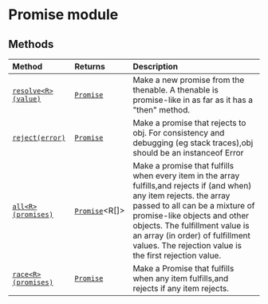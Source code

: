 # Promise module













## Methods

| Method	   |  Returns	| Description|
|:-------------|:-------|:-----------|
|[`resolve<R>(value)`](#resolve<r>value)      | [`Promise`](../es6-promise/promise.md)<R> | Make a new promise from the thenable.  A thenable is promise-like in as far as it has a "then" method. |
|[`reject(error)`](#rejecterror)      | [`Promise`](../es6-promise/promise.md)<any> | Make a promise that rejects to obj. For consistency and debugging (eg stack traces),obj should be an instanceof Error |
|[`all<R>(promises)`](#all<r>promises)      | [`Promise`](../es6-promise/promise.md)<R[]> | Make a promise that fulfills when every item in the array fulfills,and rejects if (and when) any item rejects.  the array passed to all can be a mixture of promise-like objects and other objects.  The fulfillment value is an array (in order) of fulfillment values. The rejection value is the first rejection value. |
|[`race<R>(promises)`](#race<r>promises)      | [`Promise`](../es6-promise/promise.md)<R> | Make a Promise that fulfills when any item fulfills,and rejects if any item rejects. |



